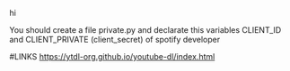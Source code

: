 hi

You should create a file private.py and declarate this variables CLIENT_ID and CLIENT_PRIVATE (client_secret) of spotify developer



#LINKS
https://ytdl-org.github.io/youtube-dl/index.html